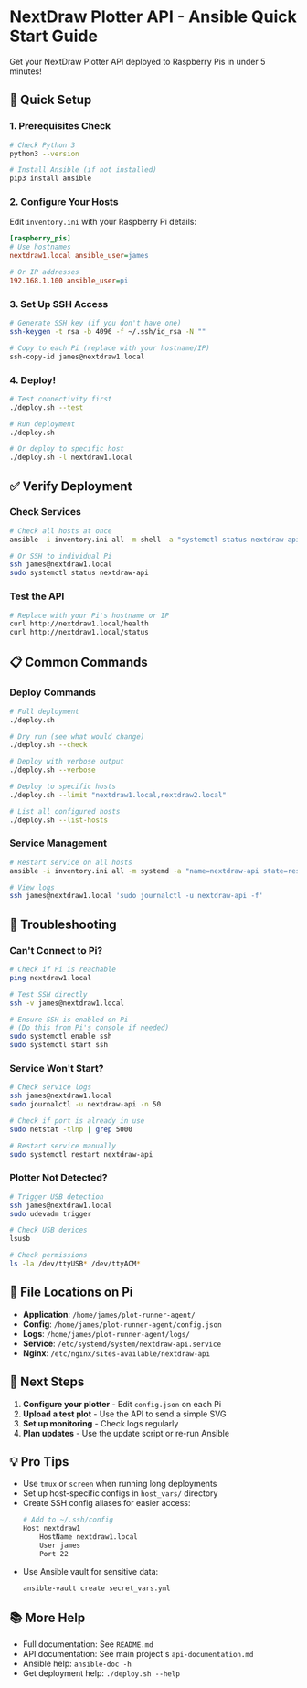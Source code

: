 # NextDraw Plotter API - Ansible Quick Start Guide

Get your NextDraw Plotter API deployed to Raspberry Pis in under 5 minutes!

## 🚀 Quick Setup

### 1. Prerequisites Check
```bash
# Check Python 3
python3 --version

# Install Ansible (if not installed)
pip3 install ansible
```

### 2. Configure Your Hosts
Edit `inventory.ini` with your Raspberry Pi details:
```ini
[raspberry_pis]
# Use hostnames
nextdraw1.local ansible_user=james

# Or IP addresses
192.168.1.100 ansible_user=pi
```

### 3. Set Up SSH Access
```bash
# Generate SSH key (if you don't have one)
ssh-keygen -t rsa -b 4096 -f ~/.ssh/id_rsa -N ""

# Copy to each Pi (replace with your hostname/IP)
ssh-copy-id james@nextdraw1.local
```

### 4. Deploy!
```bash
# Test connectivity first
./deploy.sh --test

# Run deployment
./deploy.sh

# Or deploy to specific host
./deploy.sh -l nextdraw1.local
```

## ✅ Verify Deployment

### Check Services
```bash
# Check all hosts at once
ansible -i inventory.ini all -m shell -a "systemctl status nextdraw-api" --become

# Or SSH to individual Pi
ssh james@nextdraw1.local
sudo systemctl status nextdraw-api
```

### Test the API
```bash
# Replace with your Pi's hostname or IP
curl http://nextdraw1.local/health
curl http://nextdraw1.local/status
```

## 📋 Common Commands

### Deploy Commands
```bash
# Full deployment
./deploy.sh

# Dry run (see what would change)
./deploy.sh --check

# Deploy with verbose output
./deploy.sh --verbose

# Deploy to specific hosts
./deploy.sh --limit "nextdraw1.local,nextdraw2.local"

# List all configured hosts
./deploy.sh --list-hosts
```

### Service Management
```bash
# Restart service on all hosts
ansible -i inventory.ini all -m systemd -a "name=nextdraw-api state=restarted" --become

# View logs
ssh james@nextdraw1.local 'sudo journalctl -u nextdraw-api -f'
```

## 🔧 Troubleshooting

### Can't Connect to Pi?
```bash
# Check if Pi is reachable
ping nextdraw1.local

# Test SSH directly
ssh -v james@nextdraw1.local

# Ensure SSH is enabled on Pi
# (Do this from Pi's console if needed)
sudo systemctl enable ssh
sudo systemctl start ssh
```

### Service Won't Start?
```bash
# Check service logs
ssh james@nextdraw1.local
sudo journalctl -u nextdraw-api -n 50

# Check if port is already in use
sudo netstat -tlnp | grep 5000

# Restart service manually
sudo systemctl restart nextdraw-api
```

### Plotter Not Detected?
```bash
# Trigger USB detection
ssh james@nextdraw1.local
sudo udevadm trigger

# Check USB devices
lsusb

# Check permissions
ls -la /dev/ttyUSB* /dev/ttyACM*
```

## 📁 File Locations on Pi

- **Application**: `/home/james/plot-runner-agent/`
- **Config**: `/home/james/plot-runner-agent/config.json`
- **Logs**: `/home/james/plot-runner-agent/logs/`
- **Service**: `/etc/systemd/system/nextdraw-api.service`
- **Nginx**: `/etc/nginx/sites-available/nextdraw-api`

## 🎯 Next Steps

1. **Configure your plotter** - Edit `config.json` on each Pi
2. **Upload a test plot** - Use the API to send a simple SVG
3. **Set up monitoring** - Check logs regularly
4. **Plan updates** - Use the update script or re-run Ansible

## 💡 Pro Tips

- Use `tmux` or `screen` when running long deployments
- Set up host-specific configs in `host_vars/` directory
- Create SSH config aliases for easier access:
  ```bash
  # Add to ~/.ssh/config
  Host nextdraw1
      HostName nextdraw1.local
      User james
      Port 22
  ```
- Use Ansible vault for sensitive data:
  ```bash
  ansible-vault create secret_vars.yml
  ```

## 📚 More Help

- Full documentation: See `README.md`
- API documentation: See main project's `api-documentation.md`
- Ansible help: `ansible-doc -h`
- Get deployment help: `./deploy.sh --help`

